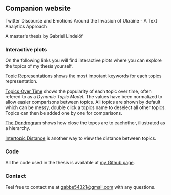 ## Companion website
Twitter Discourse and Emotions Around the Invasion of Ukraine - A Text Analytics Approach

A master's thesis by Gabriel Lindelöf

### Interactive plots
On the following links you will find interactive plots where you can explore the topics of my thesis yourself. 

[Topic Representations](https://htmlpreview.github.io/?https://github.com/GabrielLindelof/master_thesis_ukraine_invasion/blob/companion_website/topic_representations.html) shows the most impotant keywords for each topics representation. 

[Topics Over Time](https://htmlpreview.github.io/?https://github.com/GabrielLindelof/master_thesis_ukraine_invasion/blob/companion_website/topics_over_time.html) shows the popularity of each topic over time, often refered to as a _Dynamic Topic Model_. The values have been normalized to allow easier comparisons between topics. All topics are shown by default which can be messy, double click a topics name to deselect all other topics. Topics can then be added one by one for comparisons. 


[The Dendrogram](https://htmlpreview.github.io/?https://github.com/GabrielLindelof/master_thesis_ukraine_invasion/blob/companion_website/dendrogram.html) shows how close the topcs are to eachother, illustrated as a hierarchy. 

[Intertopic Distance](https://htmlpreview.github.io/?https://github.com/GabrielLindelof/master_thesis_ukraine_invasion/blob/companion_website/intertopic_distance.html) is another way to view the distance between topics.  

### Code
All the code used in the thesis is available at [my Github page](https://github.com/GabrielLindelof/master_thesis_ukraine_invasion).

### Contact
Feel free to contact me at gabbe54321@gmail.com with any questions. 


